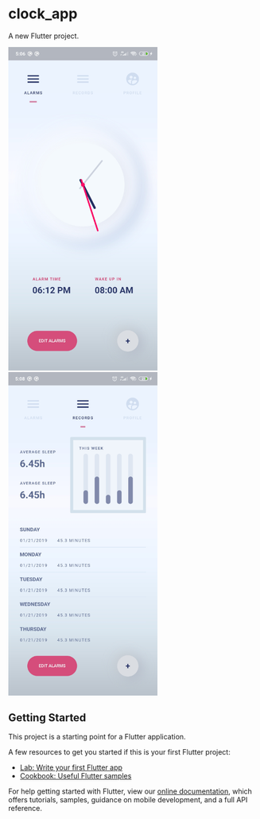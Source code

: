 # clock_app

A new Flutter project.

<img src="https://github.com/joshh152/Clock-App/blob/master/assets/s1.jpg" width=300>&nbsp;&nbsp;&nbsp;&nbsp;&nbsp;&nbsp;&nbsp;&nbsp;&nbsp;<img src="https://github.com/joshh152/Clock-App/blob/master/assets/s2.jpg" width=300>

## Getting Started

This project is a starting point for a Flutter application.

A few resources to get you started if this is your first Flutter project:

- [Lab: Write your first Flutter app](https://flutter.dev/docs/get-started/codelab)
- [Cookbook: Useful Flutter samples](https://flutter.dev/docs/cookbook)

For help getting started with Flutter, view our
[online documentation](https://flutter.dev/docs), which offers tutorials,
samples, guidance on mobile development, and a full API reference.
